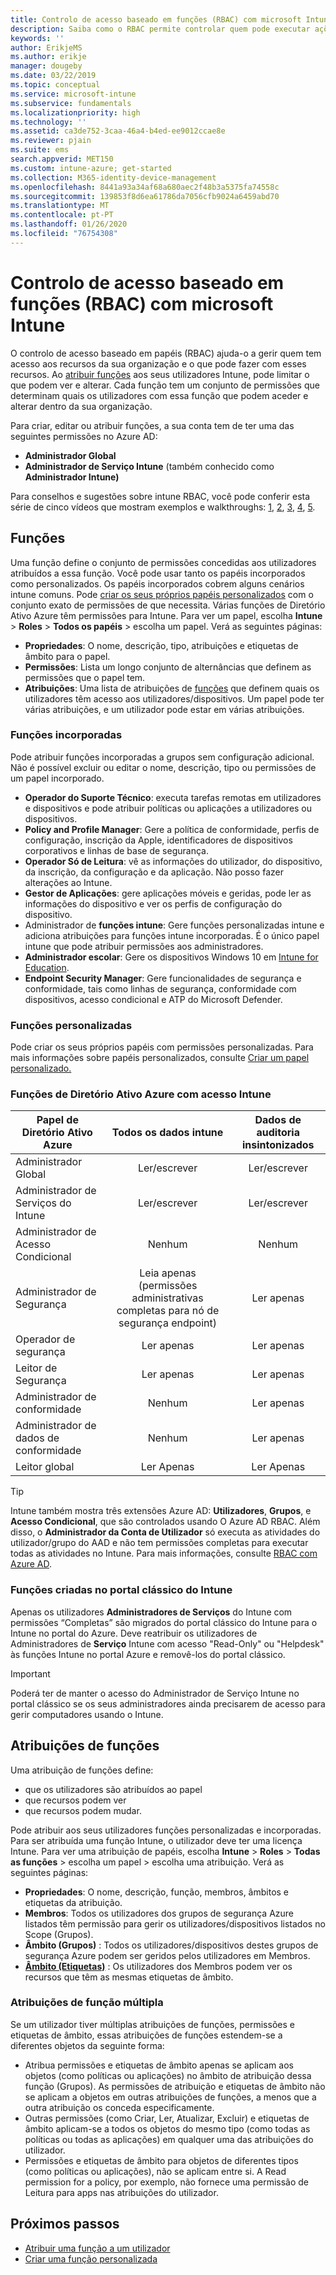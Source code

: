 ```yaml
---
title: Controlo de acesso baseado em funções (RBAC) com microsoft Intune
description: Saiba como o RBAC permite controlar quem pode executar ações e fazer alterações no Microsoft Intune.
keywords: ''
author: ErikjeMS
ms.author: erikje
manager: dougeby
ms.date: 03/22/2019
ms.topic: conceptual
ms.service: microsoft-intune
ms.subservice: fundamentals
ms.localizationpriority: high
ms.technology: ''
ms.assetid: ca3de752-3caa-46a4-b4ed-ee9012ccae8e
ms.reviewer: pjain
ms.suite: ems
search.appverid: MET150
ms.custom: intune-azure; get-started
ms.collection: M365-identity-device-management
ms.openlocfilehash: 8441a93a34af68a680aec2f48b3a5375fa74558c
ms.sourcegitcommit: 139853f8d6ea61786da7056cfb9024a6459abd70
ms.translationtype: MT
ms.contentlocale: pt-PT
ms.lasthandoff: 01/26/2020
ms.locfileid: "76754308"
---
```

# <a name="role-based-access-control-rbac-with-microsoft-intune"></a>Controlo de acesso baseado em funções (RBAC) com microsoft Intune

O controlo de acesso baseado em papéis (RBAC) ajuda-o a gerir quem tem acesso aos recursos da sua organização e o que pode fazer com esses recursos.  Ao [atribuir funções](assign-role.md) aos seus utilizadores Intune, pode limitar o que podem ver e alterar. Cada função tem um conjunto de permissões que determinam quais os utilizadores com essa função que podem aceder e alterar dentro da sua organização.

Para criar, editar ou atribuir funções, a sua conta tem de ter uma das seguintes permissões no Azure AD:
- **Administrador Global**
- **Administrador de Serviço Intune** (também conhecido como **Administrador Intune)**

Para conselhos e sugestões sobre intune RBAC, você pode conferir esta série de cinco vídeos que mostram exemplos e walkthroughs: [1](https://www.youtube.com/watch?v=5deXLMLcnKY), [2](https://www.youtube.com/watch?v=38dnMBLuxbQ), [3](https://www.youtube.com/watch?v=6vqg9cAkMbY), [4](https://www.youtube.com/watch?v=5yOLajFFMHE), [5](https://www.youtube.com/watch?v=P5DDvsSF4Wk).

## <a name="roles"></a>Funções
Uma função define o conjunto de permissões concedidas aos utilizadores atribuídos a essa função.
Você pode usar tanto os papéis incorporados como personalizados. Os papéis incorporados cobrem alguns cenários intune comuns. Pode [criar os seus próprios papéis personalizados](create-custom-role.md) com o conjunto exato de permissões de que necessita. Várias funções de Diretório Ativo Azure têm permissões para Intune.
Para ver um papel, escolha **Intune** > **Roles** > **Todos os papéis** > escolha um papel. Verá as seguintes páginas:

- **Propriedades**: O nome, descrição, tipo, atribuições e etiquetas de âmbito para o papel. 
- **Permissões**: Lista um longo conjunto de alternâncias que definem as permissões que o papel tem.
- **Atribuições**: Uma lista de atribuições de [funções]( assign-role.md) que definem quais os utilizadores têm acesso aos utilizadores/dispositivos. Um papel pode ter várias atribuições, e um utilizador pode estar em várias atribuições.

### <a name="built-in-roles"></a>Funções incorporadas
Pode atribuir funções incorporadas a grupos sem configuração adicional. Não é possível excluir ou editar o nome, descrição, tipo ou permissões de um papel incorporado.

- **Operador do Suporte Técnico**: executa tarefas remotas em utilizadores e dispositivos e pode atribuir políticas ou aplicações a utilizadores ou dispositivos.
- **Policy and Profile Manager**: Gere a política de conformidade, perfis de configuração, inscrição da Apple, identificadores de dispositivos corporativos e linhas de base de segurança.
- **Operador Só de Leitura**: vê as informações do utilizador, do dispositivo, da inscrição, da configuração e da aplicação. Não posso fazer alterações ao Intune.
- **Gestor de Aplicações**: gere aplicações móveis e geridas, pode ler as informações do dispositivo e ver os perfis de configuração do dispositivo.
- Administrador de **funções intune**: Gere funções personalizadas intune e adiciona atribuições para funções intune incorporadas. É o único papel intune que pode atribuir permissões aos administradores.
- **Administrador escolar**: Gere os dispositivos Windows 10 em [Intune for Education](../introduction-intune-education.md).
- **Endpoint Security Manager**: Gere funcionalidades de segurança e conformidade, tais como linhas de segurança, conformidade com dispositivos, acesso condicional e ATP do Microsoft Defender.

### <a name="custom-roles"></a>Funções personalizadas
Pode criar os seus próprios papéis com permissões personalizadas. Para mais informações sobre papéis personalizados, consulte [Criar um papel personalizado.](create-custom-role.md)

### <a name="azure-active-directory-roles-with-intune-access"></a>Funções de Diretório Ativo Azure com acesso Intune
| Papel de Diretório Ativo Azure | Todos os dados intune | Dados de auditoria insintonizados |
| --- | :---: | :---: |
| Administrador Global | Ler/escrever | Ler/escrever |
| Administrador de Serviços do Intune | Ler/escrever | Ler/escrever |
| Administrador de Acesso Condicional | Nenhum | Nenhum |
| Administrador de Segurança | Leia apenas (permissões administrativas completas para nó de segurança endpoint) | Ler apenas |
| Operador de segurança | Ler apenas | Ler apenas |
| Leitor de Segurança | Ler apenas | Ler apenas |
| Administrador de conformidade | Nenhum | Ler apenas |
| Administrador de dados de conformidade | Nenhum | Ler apenas |
| Leitor global | Ler Apenas | Ler Apenas |

> [!TIP]
> Intune também mostra três extensões Azure AD: **Utilizadores**, **Grupos**, e **Acesso Condicional**, que são controlados usando O Azure AD RBAC. Além disso, o **Administrador da Conta de Utilizador** só executa as atividades do utilizador/grupo do AAD e não tem permissões completas para executar todas as atividades no Intune. Para mais informações, consulte [RBAC com Azure AD](https://docs.microsoft.com/azure/active-directory/active-directory-assign-admin-roles).
### <a name="roles-created-in-the-intune-classic-portal"></a>Funções criadas no portal clássico do Intune
Apenas os utilizadores **Administradores de Serviços** do Intune com permissões “Completas” são migrados do portal clássico do Intune para o Intune no portal do Azure. Deve reatribuir os utilizadores de Administradores de **Serviço** Intune com acesso "Read-Only" ou "Helpdesk" às funções Intune no portal Azure e removê-los do portal clássico.
> [!IMPORTANT]
> Poderá ter de manter o acesso do Administrador de Serviço Intune no portal clássico se os seus administradores ainda precisarem de acesso para gerir computadores usando o Intune.

## <a name="role-assignments"></a>Atribuições de funções
Uma atribuição de funções define:

- que os utilizadores são atribuídos ao papel
- que recursos podem ver
- que recursos podem mudar.

Pode atribuir aos seus utilizadores funções personalizadas e incorporadas. Para ser atribuída uma função Intune, o utilizador deve ter uma licença Intune.
Para ver uma atribuição de papéis, escolha **Intune** > **Roles** > **Todas as funções** > escolha um papel > escolha uma atribuição. Verá as seguintes páginas:

- **Propriedades**: O nome, descrição, função, membros, âmbitos e etiquetas da atribuição.
- **Membros**: Todos os utilizadores dos grupos de segurança Azure listados têm permissão para gerir os utilizadores/dispositivos listados no Scope (Grupos).
- **Âmbito (Grupos)** : Todos os utilizadores/dispositivos destes grupos de segurança Azure podem ser geridos pelos utilizadores em Membros.
- **[Âmbito (Etiquetas)](scope-tags.md)** : Os utilizadores dos Membros podem ver os recursos que têm as mesmas etiquetas de âmbito.

### <a name="multiple-role-assignments"></a>Atribuições de função múltipla
Se um utilizador tiver múltiplas atribuições de funções, permissões e etiquetas de âmbito, essas atribuições de funções estendem-se a diferentes objetos da seguinte forma:

- Atribua permissões e etiquetas de âmbito apenas se aplicam aos objetos (como políticas ou aplicações) no âmbito de atribuição dessa função (Grupos). As permissões de atribuição e etiquetas de âmbito não se aplicam a objetos em outras atribuições de funções, a menos que a outra atribuição os conceda especificamente.
- Outras permissões (como Criar, Ler, Atualizar, Excluir) e etiquetas de âmbito aplicam-se a todos os objetos do mesmo tipo (como todas as políticas ou todas as aplicações) em qualquer uma das atribuições do utilizador.
- Permissões e etiquetas de âmbito para objetos de diferentes tipos (como políticas ou aplicações), não se aplicam entre si. A Read permission for a policy, por exemplo, não fornece uma permissão de Leitura para apps nas atribuições do utilizador.

## <a name="next-steps"></a>Próximos passos
- [Atribuir uma função a um utilizador](assign-role.md)
- [Criar uma função personalizada](create-custom-role.md)
